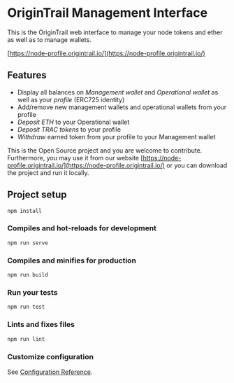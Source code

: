 # OriginTrail Management Interface

This is the OriginTrail web interface to manage your node tokens and ether as well as to manage wallets.

[https://node-profile.origintrail.io/](https://node-profile.origintrail.io/)

## Features
- Display all balances on *Management wallet* and *Operational wallet* as well as your *profile* (ERC725 identity)
- Add/remove new management wallets and operational wallets from your profile
- *Deposit ETH* to your Operational wallet
- *Deposit TRAC tokens* to your profile
- *Withdraw* earned token from your profile to your Management wallet

This is the Open Source project and you are welcome to contribute. Furthermore, you may use it from our website [https://node-profile.origintrail.io/](https://node-profile.origintrail.io/) or you can download the project and run it locally.  

## Project setup
```
npm install
```

### Compiles and hot-reloads for development
```
npm run serve
```

### Compiles and minifies for production
```
npm run build
```

### Run your tests
```
npm run test
```

### Lints and fixes files
```
npm run lint
```

### Customize configuration
See [Configuration Reference](https://cli.vuejs.org/config/).
